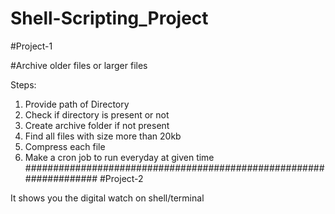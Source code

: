 # Shell-Scripting_Project

#Project-1

#Archive older files or larger files

Steps:
1) Provide path of Directory
2) Check if directory is present or not
3) Create archive folder if not present
4) Find all files with size more than 20kb
5) Compress each file
7) Make a cron job to run everyday at given time
###################################################################
#Project-2

It shows you the digital watch on shell/terminal
